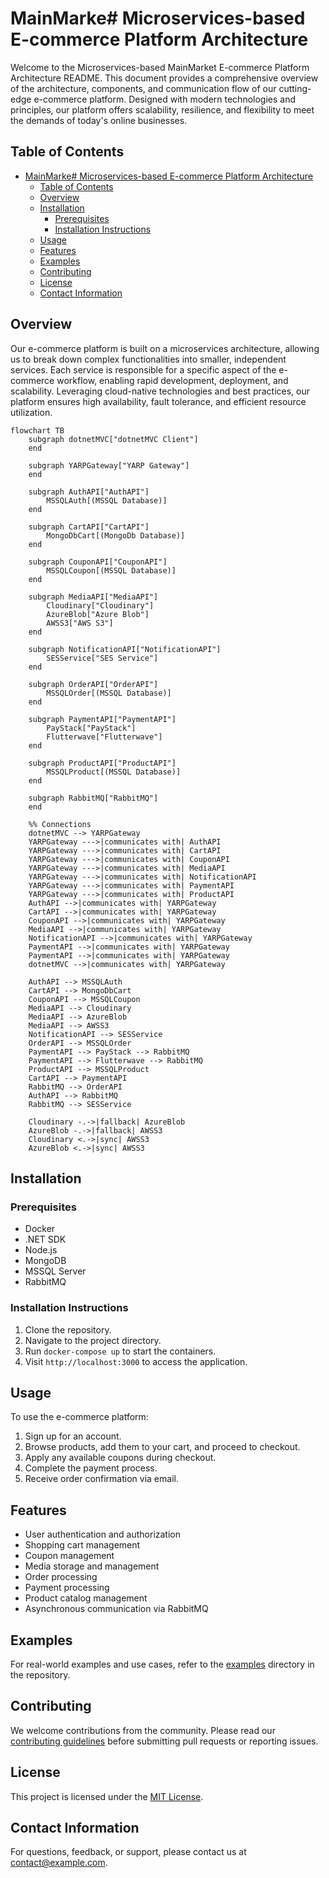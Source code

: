 # MainMarke# Microservices-based E-commerce Platform Architecture

Welcome to the Microservices-based MainMarket E-commerce Platform Architecture README. This document provides a comprehensive overview of the architecture, components, and communication flow of our cutting-edge e-commerce platform. Designed with modern technologies and principles, our platform offers scalability, resilience, and flexibility to meet the demands of today's online businesses.

## Table of Contents
- [MainMarke# Microservices-based E-commerce Platform Architecture](#mainmarke-microservices-based-e-commerce-platform-architecture)
  - [Table of Contents](#table-of-contents)
  - [Overview](#overview)
  - [Installation](#installation)
    - [Prerequisites](#prerequisites)
    - [Installation Instructions](#installation-instructions)
  - [Usage](#usage)
  - [Features](#features)
  - [Examples](#examples)
  - [Contributing](#contributing)
  - [License](#license)
  - [Contact Information](#contact-information)

## Overview

Our e-commerce platform is built on a microservices architecture, allowing us to break down complex functionalities into smaller, independent services. Each service is responsible for a specific aspect of the e-commerce workflow, enabling rapid development, deployment, and scalability. Leveraging cloud-native technologies and best practices, our platform ensures high availability, fault tolerance, and efficient resource utilization.

```mermaid
flowchart TB
    subgraph dotnetMVC["dotnetMVC Client"]
    end

    subgraph YARPGateway["YARP Gateway"]
    end
    
    subgraph AuthAPI["AuthAPI"]
        MSSQLAuth[(MSSQL Database)]
    end

    subgraph CartAPI["CartAPI"]
        MongoDbCart[(MongoDb Database)]
    end

    subgraph CouponAPI["CouponAPI"]
        MSSQLCoupon[(MSSQL Database)]
    end

    subgraph MediaAPI["MediaAPI"]
        Cloudinary["Cloudinary"]
        AzureBlob["Azure Blob"]
        AWSS3["AWS S3"]
    end

    subgraph NotificationAPI["NotificationAPI"]
        SESService["SES Service"]
    end

    subgraph OrderAPI["OrderAPI"]
        MSSQLOrder[(MSSQL Database)]
    end

    subgraph PaymentAPI["PaymentAPI"]
        PayStack["PayStack"]
        Flutterwave["Flutterwave"]
    end

    subgraph ProductAPI["ProductAPI"]
        MSSQLProduct[(MSSQL Database)]
    end

    subgraph RabbitMQ["RabbitMQ"]
    end
    
    %% Connections
    dotnetMVC --> YARPGateway
    YARPGateway --->|communicates with| AuthAPI
    YARPGateway --->|communicates with| CartAPI
    YARPGateway --->|communicates with| CouponAPI
    YARPGateway --->|communicates with| MediaAPI
    YARPGateway --->|communicates with| NotificationAPI
    YARPGateway --->|communicates with| PaymentAPI
    YARPGateway --->|communicates with| ProductAPI
    AuthAPI -->|communicates with| YARPGateway
    CartAPI -->|communicates with| YARPGateway
    CouponAPI -->|communicates with| YARPGateway
    MediaAPI -->|communicates with| YARPGateway
    NotificationAPI -->|communicates with| YARPGateway
    PaymentAPI -->|communicates with| YARPGateway
    PaymentAPI -->|communicates with| YARPGateway
    dotnetMVC -->|communicates with| YARPGateway

    AuthAPI --> MSSQLAuth
    CartAPI --> MongoDbCart
    CouponAPI --> MSSQLCoupon
    MediaAPI --> Cloudinary
    MediaAPI --> AzureBlob
    MediaAPI --> AWSS3
    NotificationAPI --> SESService
    OrderAPI --> MSSQLOrder
    PaymentAPI --> PayStack --> RabbitMQ
    PaymentAPI --> Flutterwave --> RabbitMQ
    ProductAPI --> MSSQLProduct
    CartAPI --> PaymentAPI
    RabbitMQ --> OrderAPI
    AuthAPI --> RabbitMQ
    RabbitMQ --> SESService

    Cloudinary -.->|fallback| AzureBlob
    AzureBlob -.->|fallback| AWSS3
    Cloudinary <.->|sync| AWSS3
    AzureBlob <.->|sync| AWSS3
```

## Installation

### Prerequisites

- Docker
- .NET SDK
- Node.js
- MongoDB
- MSSQL Server
- RabbitMQ

### Installation Instructions

1. Clone the repository.
2. Navigate to the project directory.
3. Run `docker-compose up` to start the containers.
4. Visit `http://localhost:3000` to access the application.

## Usage

To use the e-commerce platform:

1. Sign up for an account.
2. Browse products, add them to your cart, and proceed to checkout.
3. Apply any available coupons during checkout.
4. Complete the payment process.
5. Receive order confirmation via email.

## Features

- User authentication and authorization
- Shopping cart management
- Coupon management
- Media storage and management
- Order processing
- Payment processing
- Product catalog management
- Asynchronous communication via RabbitMQ

## Examples

For real-world examples and use cases, refer to the [examples](examples/) directory in the repository.

## Contributing

We welcome contributions from the community. Please read our [contributing guidelines](CONTRIBUTING.md) before submitting pull requests or reporting issues.

## License

This project is licensed under the [MIT License](LICENSE).

## Contact Information

For questions, feedback, or support, please contact us at [contact@example.com](mailto:contact@example.com).
